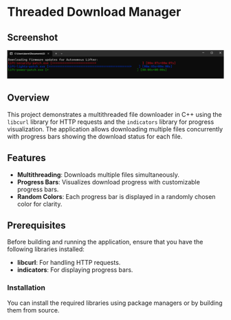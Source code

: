 # Threaded Download Manager

## Screenshot

![Project Screenshot](demo/sample.png)

## Overview

This project demonstrates a multithreaded file downloader in C++ using the `libcurl` library for HTTP requests and the `indicators` library for progress visualization. The application allows downloading multiple files concurrently with progress bars showing the download status for each file.

## Features

- **Multithreading**: Downloads multiple files simultaneously.
- **Progress Bars**: Visualizes download progress with customizable progress bars.
- **Random Colors**: Each progress bar is displayed in a randomly chosen color for clarity.

## Prerequisites

Before building and running the application, ensure that you have the following libraries installed:

- **libcurl**: For handling HTTP requests.
- **indicators**: For displaying progress bars.

### Installation

You can install the required libraries using package managers or by building them from source.
